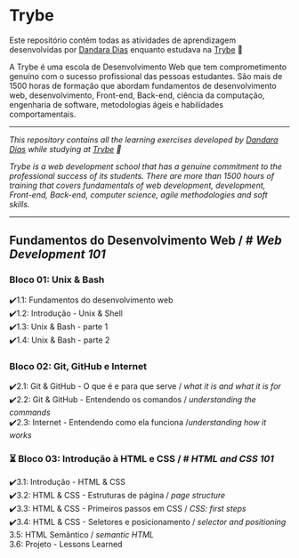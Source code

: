 # Trybe

Este repositório contém todas as atividades de aprendizagem desenvolvidas por <a href="https://www.linkedin.com/in/dandara-dias/">Dandara Dias</a> enquanto estudava na <a href="https://www.betrybe.com/">Trybe</a> 🚀

A Trybe é uma escola de Desenvolvimento Web que tem comprometimento genuíno com o sucesso profissional das pessoas estudantes. São mais de 1500 horas de formação que abordam fundamentos de desenvolvimento web, desenvolvimento, Front-end, Back-end, ciência da computação, engenharia de software, metodologias ágeis e habilidades comportamentais.

* * *

<em>This repository contains all the learning exercises developed by <a href="https://www.linkedin.com/in/dandara-dias/">Dandara Dias</a> while studying at <a href="https://www.betrybe.com/">Trybe</a> 🚀
  
Trybe is a web development school that has a genuine commitment to the professional success of its students. There are more than 1500 hours of training that covers fundamentals of web development, development, Front-end, Back-end, computer science, agile methodologies and soft skills.</em>

***

## Fundamentos do Desenvolvimento Web / # <em>Web Development 101</em>

### Bloco 01: Unix & Bash
✔️1.1: Fundamentos do desenvolvimento web<br>
✔️1.2: Introdução - Unix & Shell<br>
✔️1.3: Unix & Bash - parte 1<br>
✔️1.4: Unix & Bash - parte 2<br>

### Bloco 02: Git, GitHub e Internet
✔️2.1: Git & GitHub - O que é e para que serve / <em>what it is and what it is for</em><br>
✔️2.2: Git & GitHub - Entendendo os comandos / <em>understanding the commands</em><br>
✔️2.3: Internet - Entendendo como ela funciona /<em>understanding how it works</em><br>

### ⏳ Bloco 03: Introdução à HTML e CSS / # <em>HTML and CSS 101</em>
✔️3.1: Introdução - HTML & CSS <br>
✔️3.2: HTML & CSS - Estruturas de página / <em>page structure</em><br>
✔️3.3: HTML & CSS - Primeiros passos em CSS / <em>CSS: first steps</em><br>
✔️3.4: HTML & CSS - Seletores e posicionamento / <em>selector and positioning</em><br>
3.5: HTML Semântico / <em>semantic HTML</em><br>
3.6: Projeto - Lessons Learned
